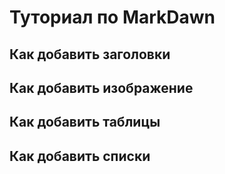# Туториал по MarkDawn

## Как добавить заголовки 

## Как добавить изображение 

## Как добавить таблицы 

## Как добавить списки 
